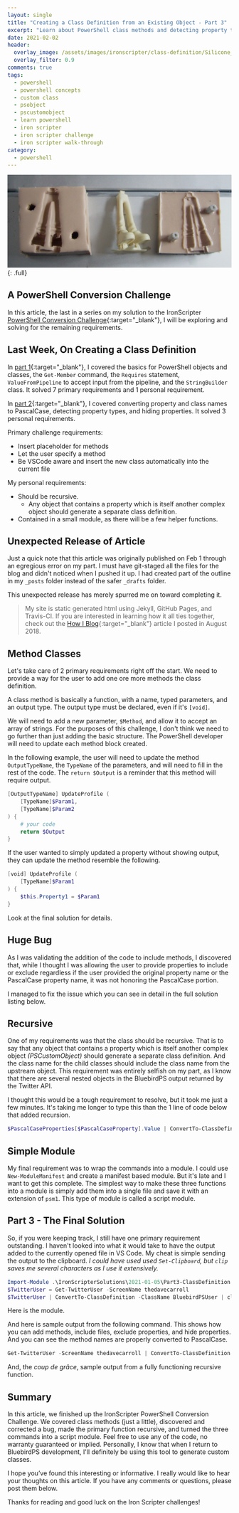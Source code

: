 ```yaml
---
layout: single
title: "Creating a Class Definition from an Existing Object - Part 3"
excerpt: "Learn about PowerShell class methods and detecting property types in this second part of this Iron Scripter challenge walk-through."
date: 2021-02-02
header:
  overlay_image: /assets/images/ironscripter/class-definition/Silicone_mold_resin_cast_figure.jpg
  overlay_filter: 0.9
comments: true
tags:
  - powershell
  - powershell concepts
  - custom class
  - psobject
  - pscustomobject
  - learn powershell
  - iron scripter
  - iron scripter challenge
  - iron scripter walk-through
category:
  - powershell
---
```


![Image Text](/assets/images/ironscripter/class-definition/Silicone_mold_resin_cast_figure.jpg)
{: .full}

## A PowerShell Conversion Challenge

In this article, the last in a series on my solution to the IronScripter [PowerShell Conversion Challenge][IronScripterChallenge]{:target="_blank"},
I will be exploring and solving for the remaining requirements.

## Last Week, On Creating a Class Definition

In [part 1][SolutionPart1]{:target="_blank"}, I covered the basics for PowerShell objects and classes,
the `Get-Member` command, the `Requires` statement, `ValueFromPipeline` to accept input from the pipeline, and the `StringBuilder` class.
It solved 7 primary requirements and 1 personal requirement.

In [part 2][SolutionPart2]{:target="_blank"}, I covered converting property and class names to PascalCase, detecting property types, and hiding properties.
It solved 3 personal requirements.

Primary challenge requirements:

- Insert placeholder for methods
- Let the user specify a method
- Be VSCode aware and insert the new class automatically into the current file

My personal requirements:

- Should be recursive.
  - Any object that contains a property which is itself another complex object should generate a separate class definition.
- Contained in a small module, as there will be a few helper functions.

[SolutionPart1]: https://powershell.anovelidea.org/powershell/creating-class-definition-from-object-part-1/
[SolutionPart2]: https://powershell.anovelidea.org/powershell/creating-class-definition-from-object-part-2/
[IronScripterChallenge]: https://ironscripter.us/a-powershell-conversion-challenge/

## Unexpected Release of Article

Just a quick note that this article was originally published on Feb 1 through an egregious error on my part.
I must have git-staged all the files for the blog and didn't noticed when I pushed it up.
I had created part of the outline in my `_posts` folder instead of the safer `_drafts` folder.

This unexpected release has merely spurred me on toward completing it.

> My site is static generated html using Jekyll, GitHub Pages, and Travis-CI.
> If you are interested in learning how it all ties together, check out the [How I Blog][HowIBlog]{:target="_blank"} article I posted in August 2018.

[HowIBlog]: https://powershell.anovelidea.org/blog/how-i-blog/

## Method Classes

Let's take care of 2 primary requirements right off the start.
We need to provide a way for the user to add one ore more methods the class definition.

A class method is basically a function, with a name, typed parameters, and an output type.
The output type must be declared, even if it's `[void]`.

We will need to add a new parameter, `$Method`, and allow it to accept an array of strings.
For the purposes of this challenge, I don't think we need to go further than just adding the basic structure.
The PowerShell developer will need to update each method block created.

In the following example, the user will need to update the method `OutputTypeName`, the `TypeName` of the parameters, and will need to fill in the rest of the code.
The `return $Output` is a reminder that this method will require output.

```powershell
[OutputTypeName] UpdateProfile (
    [TypeName]$Param1,
    [TypeName]$Param2
) {
    # your code
    return $Output
}
```

If the user wanted to simply updated a property without showing output, they can update the method resemble the following.

```powershell
[void] UpdateProfile (
    [TypeName]$Param1
) {
    $this.Property1 = $Param1
}
```

Look at the final solution for details.

## Huge Bug

As I was validating the addition of the code to include methods, I discovered that,
while I thought I was allowing the user to provide properties to include or exclude regardless if the user provided the original property name or the PascalCase property name,
it was not honoring the PascalCase portion.

I managed to fix the issue which you can see in detail in the full solution listing below.

## Recursive

One of my requirements was that the class should be recursive.
That is to say that any object that contains a property which is itself another complex object *(PSCustomObject)* should generate a separate class definition.
And the class name for the child classes should include the class name from the upstream object.
This requirement was entirely selfish on my part, as I know that there are several nested objects in the BluebirdPS output returned by the Twitter API.

I thought this would be a tough requirement to resolve, but it took me just a few minutes.
It's taking me longer to type this than the 1 line of code below that added recursion.

```powershell
$PascalCaseProperties[$PascalCaseProperty].Value | ConvertTo-ClassDefinition -ClassName "$BaseClassName$PascalCaseProperty"
```

## Simple Module

My final requirement was to wrap the commands into a module.
I could use `New-ModuleManifest` and create a manifest based module.
But it's late and I want to get this complete.
The simplest way to make these three functions into a module is simply add them into a single file and save it with an extension of `psm1`.
This type of module is called a script module.

## Part 3 - The Final Solution

So, if you were keeping track, I still have one primary requirement outstanding.
I haven't looked into what it would take to have the output added to the currently opened file in VS Code.
My cheat is simple sending the output to the clipboard.
*I could have used used `Set-Clipboard`, but `clip` saves me several characters as I use it extensively.*

```powershell
Import-Module .\IronScripterSolutions\2021-01-05\Part3-ClassDefinition.psm1
$TwitterUser = Get-TwitterUser -ScreenName thedavecarroll
$TwitterUser | ConvertTo-ClassDefinition -ClassName BluebirdPSUser | clip
```

Here is the module.

<script src="https://gist.github.com/thedavecarroll/a0db4e3b3c97941ddf11e161288408d7.js?file=Part3-ClassDefinition.psm1"></script>

And here is sample output from the following command.
This shows how you can add methods, include files, exclude properties, and hide properties.
And you can see the method names are properly converted to PascalCase.

```powershell
Get-TwitterUser -ScreenName thedavecarroll | ConvertTo-ClassDefinition -ClassName BluebirdPSUser -Method UpDate-proFile,Set_Location -IncludeProperty Id,ScreenName,DefaultProfile,Location,Lang,Id_str -ExcludeProperty Lang -HiddenProperty id_str
```

<script src="https://gist.github.com/thedavecarroll/a0db4e3b3c97941ddf11e161288408d7.js?file=Part3-BluebirdPSUserClass-AddMethods.ps1"></script>

And, the *coup de grâce*, sample output from a fully functioning recursive function.

<script src="https://gist.github.com/thedavecarroll/a0db4e3b3c97941ddf11e161288408d7.js?file=Part3-BluebirdPSUserClass-Recursive.ps1"></script>

## Summary

In this article, we finished up the IronScripter PowerShell Conversion Challenge.
We covered class methods (just a little), discovered and corrected a bug, made the primary function recursive, and turned the three commands into a script module.
Feel free to use any of the code, no warranty guaranteed or implied.
Personally, I know that when I return to BluebirdPS development, I'll definitely be using this tool to generate custom classes.

I hope you’ve found this interesting or informative.
I really would like to hear your thoughts on this article.
If you have any comments or questions, please post them below.

Thanks for reading and good luck on the Iron Scripter challenges!
